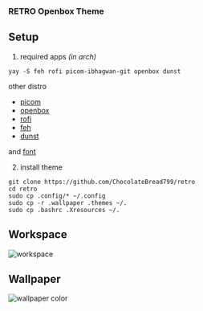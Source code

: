 ### RETRO Openbox Theme

## Setup

1. required apps _(in arch)_
  ```
  yay -S feh rofi picom-ibhagwan-git openbox dunst
  ```
  other distro
  - [picom](https://github.com/yshui/picom/blob/next/README.md#build)
  - [openbox](https://github.com/danakj/openbox)
  - [rofi](https://github.com/davatorium/rofi)
  - [feh](https://github.com/derf/feh)
  - [dunst](https://github.com/dunst-project/dunst)

  and [font](https://fonts.google.com/specimen/Azeret+Mono)

2. install theme
  
  ```
  git clone https://github.com/ChocolateBread799/retro
  cd retro
  sudo cp .config/* ~/.config
  sudo cp -r .wallpaper .themes ~/.
  sudo cp .bashrc .Xresources ~/.
  ```

## Workspace
![workspace](https://user-images.githubusercontent.com/81292558/132967881-0d8f531f-c075-4648-b751-46a7243b5652.png)

## Wallpaper
![wallpaper color](https://user-images.githubusercontent.com/81292558/132967882-da183335-71fb-4edb-b4be-63194a984683.png)
